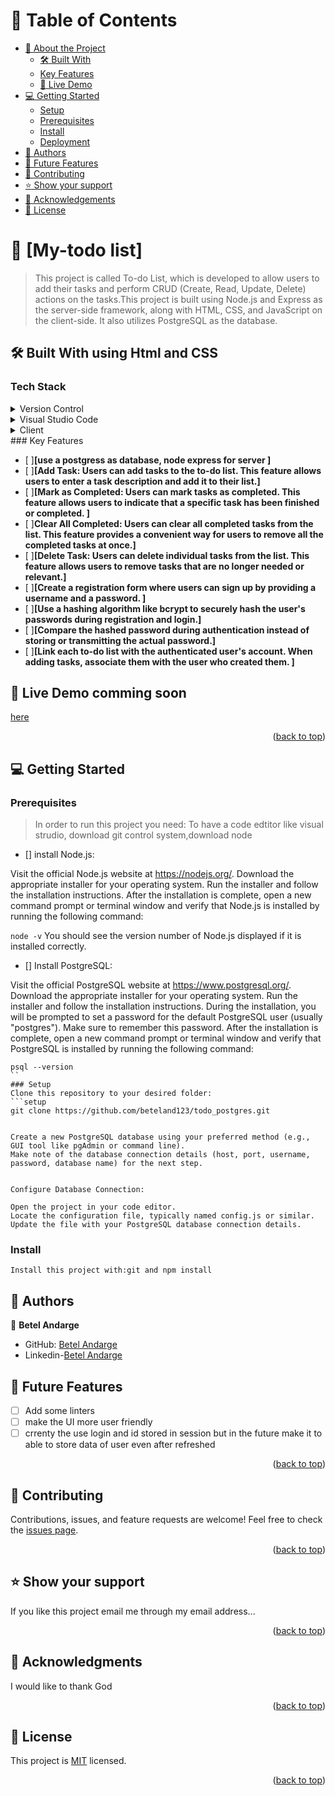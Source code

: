 # :green_book: Table of Contents
- [:book: About the Project](#about-project)
  - [:hammer_and_wrench: Built With](#built-with)
   - [Key Features](#key-features)
  - [:rocket: Live Demo](#live-demo)
- [:computer: Getting Started](#getting-started)
  - [Setup](#setup)
  - [Prerequisites](#prerequisites)
  - [Install](#install)
  - [Deployment](#triangular_flag_on_post-deployment)
- [:busts_in_silhouette: Authors](#authors)
- [:telescope: Future Features](#future-features)
- [:handshake: Contributing](#contributing)
- [:star:️ Show your support](#support)
- [:pray: Acknowledgements](#acknowledgements)
- [:memo: License](#license)
# :book: [My-todo list] <a name="about-project"></a>
> This project is called To-do List, which is developed to allow users to add their tasks and perform CRUD (Create, Read, Update, Delete) actions on the tasks.This project is built using Node.js and Express as the server-side framework, along with HTML, CSS, and JavaScript on the client-side. It also utilizes PostgreSQL as the database.
## :hammer_and_wrench: Built With <a name="built-with"> using Html and CSS</a>
### Tech Stack <a name="tech-stack"></a>
<details>
  <summary>Version Control</summary>
  <ul>
    <li><a href="https://github.com/">Git Hub</a></li>
  </ul>
</details>
<details>
  <summary>Visual Studio Code</summary>
  <ul>
    <li><a href="https://code.visualstudio.com">Visual Studio Code</a></li>
  </ul>
</details>
<details>
  <summary>Client</summary>
  <ul>
    <li><a href="https://developer.mozilla.org/en-US/docs/Web/HTML">HTML5</a></li>
    <li><a href="https://developer.mozilla.org/en-US/docs/Web/CSS">CSS</a></li>
    <li><a href="https://developer.mozilla.org/en-US/docs/Web/JavaScript">JavaScript</a></li>
    <li><a href="https://nodejs.org/">Node.js</a></li>
    <li><a href="https://expressjs.com/">Express.js</a></li>
    <li><a href="https://ejs.co/">EJS (Embedded JavaScript)</a></li>
    <li><a href="https://www.postgresql.org/">PostgreSQL</a></li>
  </ul>
</details>
### Key Features <a name="key-features"></a>
 
- [ ]**[use a postgress as database, node express for server ]**
- [ ]**[Add Task: Users can add tasks to the to-do list. This feature allows users to enter a task description and add it to their list.]**
- [ ]**[Mark as Completed: Users can mark tasks as completed. This feature allows users to indicate that a specific task has been finished or completed. ]**
-  [ ]**Clear All Completed: Users can clear all completed tasks from the list. This feature provides a convenient way for users to remove all the completed tasks at once.]**
-  [ ]**[Delete Task: Users can delete individual tasks from the list. This feature allows users to remove tasks that are no longer needed or relevant.]**
 -  [ ]**[Create a registration form where users can sign up by providing a  username and a password. ]**
 - [ ]**[Use a hashing algorithm like bcrypt to securely hash the user's passwords during registration and login.]**
 - [ ]**[Compare the hashed password during authentication instead of storing or transmitting the actual password.]**
 - [ ]**[Link each to-do list with the authenticated user's account. When adding tasks, associate them with the user who created them. ]**

## :rocket: Live Demo <a name="live-demo"> comming soon</a>

[here]()
<p align="right">(<a href="#readme-top">back to top</a>)</p>

## :computer: Getting Started <a name="getting-started"></a>

### Prerequisites
> In order to run this project you need: To have a code edtitor like visual strudio, download git control system,download node  

- [] install Node.js:

Visit the official Node.js website at https://nodejs.org/.
Download the appropriate installer for your operating system.
Run the installer and follow the installation instructions.
After the installation is complete, open a new command prompt or terminal window and verify that Node.js is installed by running the following command:

  ```node -v```
You should see the version number of Node.js displayed if it is installed correctly.

- [] Install PostgreSQL:

Visit the official PostgreSQL website at https://www.postgresql.org/.
Download the appropriate installer for your operating system.
Run the installer and follow the installation instructions.
During the installation, you will be prompted to set a password for the default PostgreSQL user (usually "postgres"). Make sure to remember this password.
After the installation is complete, open a new command prompt or terminal window and verify that PostgreSQL is installed by running the following command:
```
psql --version
``
### Setup
Clone this repository to your desired folder:
```setup
git clone https://github.com/beteland123/todo_postgres.git
  ```
  ```Database Setup:

Create a new PostgreSQL database using your preferred method (e.g., GUI tool like pgAdmin or command line).
Make note of the database connection details (host, port, username, password, database name) for the next step.


Configure Database Connection:

Open the project in your code editor.
Locate the configuration file, typically named config.js or similar.
Update the file with your PostgreSQL database connection details.
```
 ### Install
```install
Install this project with:git and npm install
  ```


<!-- AUTHORS -->

## :busts_in_silhouette: Authors <a name="authors"></a>

:bust_in_silhouette: **Betel Andarge**

- GitHub: [Betel Andarge](https://github.com/beteland123)
- Linkedin-[Betel Andarge](https://www.linkedin.com/in/betel-andarge)
## :telescope: Future Features <a name="future-features"></a>


- [ ] Add some linters 
-[ ] make the UI more user friendly
- [ ] crrenty the use login and id stored in session but in the future make it to able to store data of user even after refreshed

<p align="right">(<a href="#readme-top">back to top</a>)</p>
<!-- CONTRIBUTING -->

## :handshake: Contributing <a name="contributing"></a>

Contributions, issues, and feature requests are welcome!
Feel free to check the [issues page](../../issues/).

<p align="right">(<a href="#readme-top">back to top</a>)</p>
<!-- SUPPORT -->

## :star:️ Show your support <a name="support"></a>

If you like this project email me through my email address...
<p align="right">(<a href="#readme-top">back to top</a>)</p>
<!-- ACKNOWLEDGEMENTS -->

## :pray: Acknowledgments <a name="acknowledgements"></a>

I would like to thank God
<p align="right">(<a href="#readme-top">back to top</a>)</p>
<!-- LICENSE -->

## :memo: License <a name="license"></a>

This project is [MIT](https://github.com/beteland123/todo_postgres/blob/development/LICENSE) licensed.
<p align="right">(<a href="#readme-top">back to top</a>)</p>
